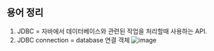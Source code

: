 ## 용어 정리
1. JDBC = 자바에서 데이터베이스와 관련된 작업을 처리할때 사용하는 API. 
2. JDBC connection = database 연결 객체
![image](https://user-images.githubusercontent.com/68958749/177039375-78c47cb9-dac9-402d-a25f-6d73dff2f499.png)
